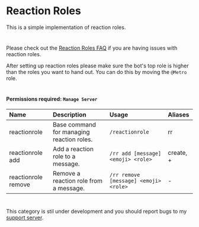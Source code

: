 # Reaction Roles

This is a simple implementation of reaction roles.
#

Please check out the [Reaction Roles FAQ](https://dartmern.github.io/metro/faq/#my-reaction-roles-arent-working-why) if you are having issues with reaction roles.

After setting up reaction roles please make sure the bot's top role is higher than the roles you want to hand out. You can do this by moving the `@Metro` role.
#
#### Permissions required: `Manage Server`

| Name | Description | Usage | Aliases |
| :--- | :--- | :--- | :---
| reactionrole | Base command for managing reaction roles. | `/reactionrole` | rr
| reactionrole add | Add a reaction role to a message. | `/rr add [message] <emoji> <role>` | create, +
| reactionrole remove | Remove a reaction role from a message. | `/rr remove [message] <emoji> <role>` | -


#
This category is stil under development and you should report bugs to my [support server](https://discord.gg/2ceTMZ9qJh).
